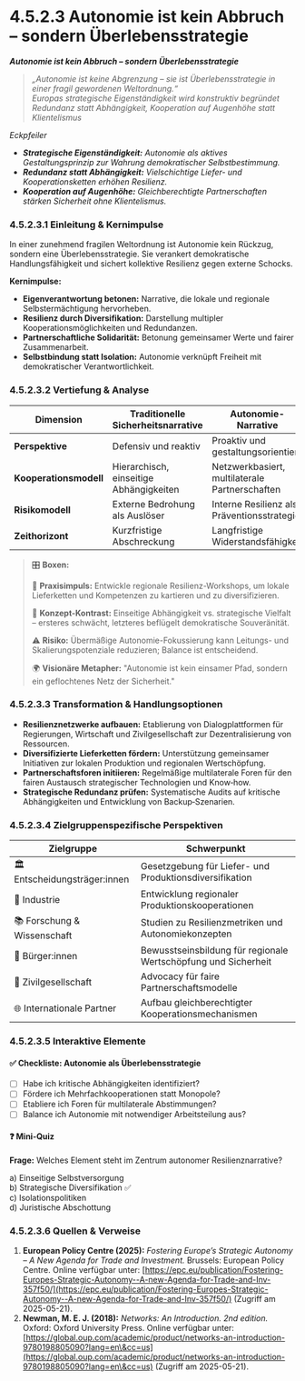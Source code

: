# 4.5.2.3 Autonomie ist kein Abbruch – sondern Überlebensstrategie

_**Autonomie ist kein Abbruch – sondern Überlebensstrategie**_

> _„Autonomie ist keine Abgrenzung – sie ist Überlebensstrategie in einer fragil gewordenen Weltordnung.“_\
> _&#x45;uropas strategische Eigenständigkeit wird konstruktiv begründet_\
> _&#x52;edundanz statt Abhängigkeit, Kooperation auf Augenhöhe statt Klientelismus_

_Eckpfeiler_

* _**Strategische Eigenständigkeit:** Autonomie als aktives Gestaltungsprinzip zur Wahrung demokratischer Selbstbestimmung._
* _**Redundanz statt Abhängigkeit:** Vielschichtige Liefer- und Kooperationsketten erhöhen Resilienz._
* _**Kooperation auf Augenhöhe:** Gleichberechtigte Partnerschaften stärken Sicherheit ohne Klientelismus._

### 4.5.2.3.1 Einleitung & Kernimpulse

In einer zunehmend fragilen Weltordnung ist Autonomie kein Rückzug, sondern eine Überlebensstrategie. Sie verankert demokratische Handlungsfähigkeit und sichert kollektive Resilienz gegen externe Schocks.

**Kernimpulse:**

* **Eigenverantwortung betonen:** Narrative, die lokale und regionale Selbstermächtigung hervorheben.
* **Resilienz durch Diversifikation:** Darstellung multipler Kooperationsmöglichkeiten und Redundanzen.
* **Partnerschaftliche Solidarität:** Betonung gemeinsamer Werte und fairer Zusammenarbeit.
* **Selbstbindung statt Isolation:** Autonomie verknüpft Freiheit mit demokratischer Verantwortlichkeit.

### 4.5.2.3.2 Vertiefung & Analyse

| Dimension              | Traditionelle Sicherheitsnarrative      | Autonomie-Narrative                            |
| ---------------------- | --------------------------------------- | ---------------------------------------------- |
| **Perspektive**        | Defensiv und reaktiv                    | Proaktiv und gestaltungsorientiert             |
| **Kooperationsmodell** | Hierarchisch, einseitige Abhängigkeiten | Netzwerkbasiert, multilaterale Partnerschaften |
| **Risikomodell**       | Externe Bedrohung als Auslöser          | Interne Resilienz als Präventionsstrategie     |
| **Zeithorizont**       | Kurzfristige Abschreckung               | Langfristige Widerstandsfähigkeit              |

> 🎛️ **Boxen:**
>
> 📌 **Praxisimpuls:** Entwickle regionale Resilienz-Workshops, um lokale Lieferketten und Kompetenzen zu kartieren und zu diversifizieren.
>
> 🧠 **Konzept-Kontrast:** Einseitige Abhängigkeit vs. strategische Vielfalt – ersteres schwächt, letzteres beflügelt demokratische Souveränität.
>
> ⚠️ **Risiko:** Übermäßige Autonomie-Fokussierung kann Leitungs- und Skalierungspotenziale reduzieren; Balance ist entscheidend.
>
> 🌍 **Visionäre Metapher:** "Autonomie ist kein einsamer Pfad, sondern ein geflochtenes Netz der Sicherheit."

### 4.5.2.3.3 Transformation & Handlungsoptionen

* **Resilienznetzwerke aufbauen:** Etablierung von Dialogplattformen für Regierungen, Wirtschaft und Zivilgesellschaft zur Dezentralisierung von Ressourcen.
* **Diversifizierte Lieferketten fördern:** Unterstützung gemeinsamer Initiativen zur lokalen Produktion und regionalen Wertschöpfung.
* **Partnerschaftsforen initiieren:** Regelmäßige multilaterale Foren für den fairen Austausch strategischer Technologien und Know‑how.
* **Strategische Redundanz prüfen:** Systematische Audits auf kritische Abhängigkeiten und Entwicklung von Backup‑Szenarien.

### 4.5.2.3.4 Zielgruppenspezifische Perspektiven

| Zielgruppe                    | Schwerpunkt                                                    |
| ----------------------------- | -------------------------------------------------------------- |
| 🏛️ Entscheidungsträger:innen | Gesetzgebung für Liefer- und Produktionsdiversifikation        |
| 💼 Industrie                  | Entwicklung regionaler Produktionskooperationen                |
| 📚 Forschung & Wissenschaft   | Studien zu Resilienzmetriken und Autonomiekonzepten            |
| 🧍 Bürger:innen               | Bewusstseinsbildung für regionale Wertschöpfung und Sicherheit |
| 🤝 Zivilgesellschaft          | Advocacy für faire Partnerschaftsmodelle                       |
| 🌐 Internationale Partner     | Aufbau gleichberechtigter Kooperationsmechanismen              |

### 4.5.2.3.5 Interaktive Elemente

#### ✅ Checkliste: Autonomie als Überlebensstrategie

* [ ] Habe ich kritische Abhängigkeiten identifiziert?
* [ ] Fördere ich Mehrfachkooperationen statt Monopole?
* [ ] Etabliere ich Foren für multilaterale Abstimmungen?
* [ ] Balance ich Autonomie mit notwendiger Arbeitsteilung aus?

#### ❓ Mini-Quiz

**Frage:** Welches Element steht im Zentrum autonomer Resilienznarrative?

a) Einseitige Selbstversorgung\
b) Strategische Diversifikation ✅\
c) Isolationspolitiken\
d) Juristische Abschottung

### 4.5.2.3.6 Quellen & Verweise

1. **European Policy Centre (2025):** _Fostering Europe’s Strategic Autonomy – A New Agenda for Trade and Investment._ Brussels: European Policy Centre. Online verfügbar unter: [https://epc.eu/publication/Fostering-Europes-Strategic-Autonomy--A-new-Agenda-for-Trade-and-Inv-357f50/](https://epc.eu/publication/Fostering-Europes-Strategic-Autonomy--A-new-Agenda-for-Trade-and-Inv-357f50/) (Zugriff am 2025-05-21).
2. **Newman, M. E. J. (2018):** _Networks: An Introduction. 2nd edition._ Oxford: Oxford University Press. Online verfügbar unter: [https://global.oup.com/academic/product/networks-an-introduction-9780198805090?lang=en\&cc=us](https://global.oup.com/academic/product/networks-an-introduction-9780198805090?lang=en\&cc=us) (Zugriff am 2025-05-21).
